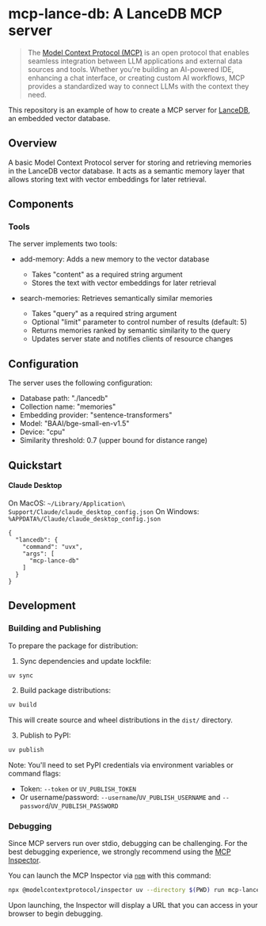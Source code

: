 # mcp-lance-db: A LanceDB MCP server

> The [Model Context Protocol (MCP)](https://modelcontextprotocol.io/introduction) is an open protocol that enables seamless integration between LLM applications and external data sources and tools. Whether you're building an AI-powered IDE, enhancing a chat interface, or creating custom AI workflows, MCP provides a standardized way to connect LLMs with the context they need.

This repository is an example of how to create a MCP server for [LanceDB](https://lancedb.com/), an embedded vector database.

## Overview

A basic Model Context Protocol server for storing and retrieving memories in the LanceDB vector database.
It acts as a semantic memory layer that allows storing text with vector embeddings for later retrieval.

## Components

### Tools

The server implements two tools:
- add-memory: Adds a new memory to the vector database
  - Takes "content" as a required string argument
  - Stores the text with vector embeddings for later retrieval
  
- search-memories: Retrieves semantically similar memories
  - Takes "query" as a required string argument
  - Optional "limit" parameter to control number of results (default: 5)
  - Returns memories ranked by semantic similarity to the query
  - Updates server state and notifies clients of resource changes

## Configuration

The server uses the following configuration:
- Database path: "./lancedb"
- Collection name: "memories"
- Embedding provider: "sentence-transformers"
- Model: "BAAI/bge-small-en-v1.5"
- Device: "cpu"
- Similarity threshold: 0.7 (upper bound for distance range)

## Quickstart

#### Claude Desktop

On MacOS: `~/Library/Application\ Support/Claude/claude_desktop_config.json`
On Windows: `%APPDATA%/Claude/claude_desktop_config.json`

```
{
  "lancedb": {
    "command": "uvx",
    "args": [
      "mcp-lance-db"
    ]
  }
}
```

## Development

### Building and Publishing

To prepare the package for distribution:

1. Sync dependencies and update lockfile:
```bash
uv sync
```

2. Build package distributions:
```bash
uv build
```

This will create source and wheel distributions in the `dist/` directory.

3. Publish to PyPI:
```bash
uv publish
```

Note: You'll need to set PyPI credentials via environment variables or command flags:
- Token: `--token` or `UV_PUBLISH_TOKEN`
- Or username/password: `--username`/`UV_PUBLISH_USERNAME` and `--password`/`UV_PUBLISH_PASSWORD`

### Debugging

Since MCP servers run over stdio, debugging can be challenging. For the best debugging
experience, we strongly recommend using the [MCP Inspector](https://github.com/modelcontextprotocol/inspector).


You can launch the MCP Inspector via [`npm`](https://docs.npmjs.com/downloading-and-installing-node-js-and-npm) with this command:

```bash
npx @modelcontextprotocol/inspector uv --directory $(PWD) run mcp-lance-db
```

Upon launching, the Inspector will display a URL that you can access in your browser to begin debugging.